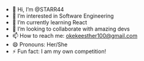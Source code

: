 - 👋 Hi, I’m @STARR44
- 👀 I’m interested in Software Engineering
- 🌱 I’m currently learning React
- 💞️ I’m looking to collaborate with amazing devs
- 📫 How to reach me: okekeesther100@gmail.com
- 😄 Pronouns: Her/She
- ⚡ Fun fact: I am my own competition! 

<!---
STARR44/STARR44 is a ✨ special ✨ repository because its `README.md` (this file) appears on your GitHub profile.
You can click the Preview link to take a look at your changes.
--->
